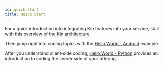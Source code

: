 ```yaml
---
id: quick-start
title: Quick Start
---
```

For a quick introduction into integrating Kin features into your service, start with this [overview of the Kin architecture.](/docs/documentation/introduction.md)

Then jump right into coding topics with the [Hello World - Android](hi-kin-android.md) example.

After you understand client-side coding, [Hello World - Python](hi-kin-python.md) provides an introduction to coding the server side of your offering.


